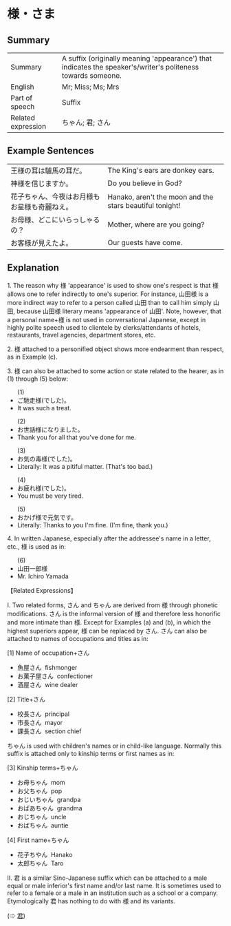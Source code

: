 # 様・さま

## Summary

<table><tr>   <td>Summary</td>   <td>A suffix (originally meaning 'appearance') that indicates the speaker's/writer's politeness towards someone.</td></tr><tr>   <td>English</td>   <td>Mr; Miss; Ms; Mrs</td></tr><tr>   <td>Part of speech</td>   <td>Suffix</td></tr><tr>   <td>Related expression</td>   <td>ちゃん; 君; さん</td></tr></table>

## Example Sentences

<table><tr>   <td>王様の耳は驢馬の耳だ。</td>   <td>The King's ears are donkey ears.</td></tr><tr>   <td>神様を信じますか。</td>   <td>Do you believe in God?</td></tr><tr>   <td>花子ちゃん、今夜はお月様もお星様も奇麗ねえ。</td>   <td>Hanako, aren't the moon and the stars beautiful tonight!</td></tr><tr>   <td>お母様、どこにいらっしゃるの？</td>   <td>Mother, where are you going?</td></tr><tr>   <td>お客様が見えたよ。</td>   <td>Our guests have come.</td></tr></table>

## Explanation

<p>1. The reason why <span class="cloze">様</span> 'appearance' is used to show one's respect is that <span class="cloze">様</span> allows one to refer indirectly to one's superior. For instance, 山田<span class="cloze">様</span> is a more indirect way to refer to a person called 山田 than to call him simply 山田, because 山田<span class="cloze">様</span> literary means 'appearance of 山田'. Note, however, that a personal name+<span class="cloze">様</span> is not used in conversational Japanese, except in highly polite speech used to clientele by clerks/attendants of hotels, restaurants, travel agencies, department stores, etc.</p>  <p>2. <span class="cloze">様</span> attached to a personified object shows more endearment than respect, as in Example (c).</p>  <p>3. <span class="cloze">様</span> can also be attached to some action or state related to the hearer, as in (1) through (5) below:</p>  <ul>(1) <li>ご馳走<span class="cloze">様</span>(でした)。</li> <li>It was such a treat.</li> </ul>  <ul>(2) <li>お世話<span class="cloze">様</span>になりました。</li> <li>Thank you for all that you've done for me.</li> </ul>  <ul>(3) <li>お気の毒<span class="cloze">様</span>(でした)。</li> <li>Literally: It was a pitiful matter. (That's too bad.)</li> </ul>  <ul>(4) <li>お疲れ<span class="cloze">様</span>(でした)。</li> <li>You must be very tired.</li> </ul>  <ul>(5) <li>おかげ<span class="cloze">様</span>で元気です。</li> <li>Literally: Thanks to you I'm fine. (I'm fine, thank you.)</li> </ul>  <p>4. In written Japanese, especially after the addressee's name in a letter, etc., <span class="cloze">様</span> is used as in:</p>  <ul>(6) <li>山田一郎<span class="cloze">様</span></li> <li>Mr. Ichiro Yamada</li> </ul>  <p>【Related Expressions】</p>  <p>I. Two related forms, さん and ちゃん are derived from <span class="cloze">様</span> through phonetic modifications. さん is the informal version of <span class="cloze">様</span> and therefore less honorific and more intimate than <span class="cloze">様</span>. Except for Examples (a) and (b), in which the highest superiors appear, <span class="cloze">様</span> can be replaced by さん. さん can also be attached to names of occupations and titles as in:</p>  <p>[1] Name of occupation+さん</p>  <ul> <li>魚屋さん&nbsp;&nbsp;fishmonger</li> <div class="divide"></div> <li>お菓子屋さん&nbsp;&nbsp;confectioner</li> <div class="divide"></div> <li>酒屋さん&nbsp;&nbsp;wine dealer</li> </ul>  <p>[2] Title+さん</p>  <ul> <li>校長さん&nbsp;&nbsp;principal</li> <div class="divide"></div> <li>市長さん&nbsp;&nbsp;mayor</li> <div class="divide"></div> <li>課長さん&nbsp;&nbsp;section chief</li> </ul>   <p>ちゃん is used with children's names or in child-like language. Normally this suffix is attached only to kinship terms or first names as in:</p>  <p>[3] Kinship terms+ちゃん</p>  <ul> <li>お母ちゃん&nbsp;&nbsp;mom</li> <div class="divide"></div> <li>お父ちゃん&nbsp;&nbsp;pop</li> <div class="divide"></div> <li>おじいちゃん&nbsp;&nbsp;grandpa</li> <div class="divide"></div> <li>おばあちゃん&nbsp;&nbsp;grandma</li> <div class="divide"></div> <li>おじちゃん&nbsp;&nbsp;uncle</li> <div class="divide"></div> <li>おばちゃん&nbsp;&nbsp;auntie</li> </ul>  <p>[4] First name+ちゃん</p>  <ul> <li>花子ちやん&nbsp;&nbsp;Hanako</li> <div class="divide"></div> <li>太郎ちゃん&nbsp;&nbsp;Taro</li> </ul>   <p>II. 君 is a similar Sino-Japanese suffix which can be attached to a male equal or male inferior's first name and/or last name. It is sometimes used to refer to a female or a male in an institution such as a school or a company. Etymologically 君 has nothing to do with <span class="cloze">様</span> and its variants.</p>   <p>(⇨ <a href="#㊦ 君・くん">君</a>)</p>

